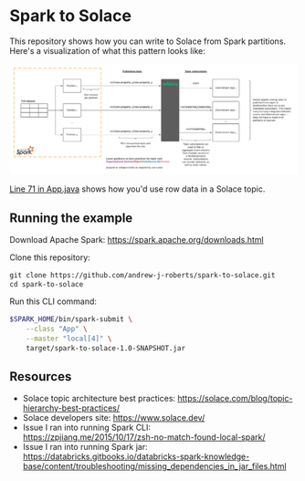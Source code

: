 # Spark to Solace

This repository shows how you can write to Solace from Spark partitions. Here's a visualization of what this pattern looks like:

![Spark to Solace architecture](/docs/architecture.png)

[Line 71 in App.java](/src/main/java/App.java#L71) shows how you'd use row data in a Solace topic.

## Running the example

Download Apache Spark: https://spark.apache.org/downloads.html

Clone this repository:

```
git clone https://github.com/andrew-j-roberts/spark-to-solace.git
cd spark-to-solace
```

Run this CLI command:

```bash
$SPARK_HOME/bin/spark-submit \
    --class "App" \
    --master "local[4]" \
    target/spark-to-solace-1.0-SNAPSHOT.jar
```

## Resources

- Solace topic architecture best practices: https://solace.com/blog/topic-hierarchy-best-practices/
- Solace developers site: https://www.solace.dev/
- Issue I ran into running Spark CLI:  
   https://zpjiang.me/2015/10/17/zsh-no-match-found-local-spark/
- Issue I ran into running Spark jar:  
   https://databricks.gitbooks.io/databricks-spark-knowledge-base/content/troubleshooting/missing_dependencies_in_jar_files.html
